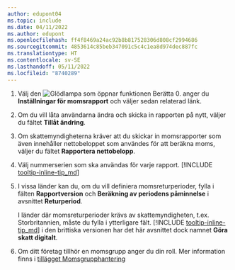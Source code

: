 ```yaml
---
author: edupont04
ms.topic: include
ms.date: 04/11/2022
ms.author: edupont
ms.openlocfilehash: ff4f8469a24ac92b8b817528306d808cf2994686
ms.sourcegitcommit: 4853614c85beb347091c5c4c1ea8d974dec887fc
ms.translationtype: HT
ms.contentlocale: sv-SE
ms.lasthandoff: 05/11/2022
ms.locfileid: "8740289"
---
```

1. Välj den ![Glödlampa som öppnar funktionen Berätta 0.](../media/ui-search/search_small.png "Berätta för mig vad du vill göra") anger du **Inställningar för momsrapport** och väljer sedan relaterad länk.  
2. Om du vill låta användarna ändra och skicka in rapporten på nytt, väljer du fältet **Tillåt ändring**.  
3. Om skattemyndigheterna kräver att du skickar in momsrapporter som även innehåller nettobeloppet som användes för att beräkna moms, väljer du fältet **Rapportera nettobelopp**.  
4. Välj nummerserien som ska användas för varje rapport. [!INCLUDE [tooltip-inline-tip_md](tooltip-inline-tip_md.md)]  
5. I vissa länder kan du, om du vill definiera momsreturperioder, fylla i fälten **Rapportversion** och **Beräkning av periodens påminnelse** i avsnittet **Returperiod**.  

    I länder där momsreturperioder krävs av skattemyndigheten, t.ex. Storbritannien, måste du fylla i ytterligare fält. [!INCLUDE [tooltip-inline-tip_md](tooltip-inline-tip_md.md)]  i den brittiska versionen har det här avsnittet dock namnet **Göra skatt digitalt**.
6. Om ditt företag tillhör en momsgrupp anger du din roll. Mer information finns i [tillägget Momsgrupphantering](../ui-extensions-vat-group.md)  
